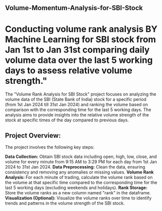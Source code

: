 ## Volume-Momentum-Analysis-for-SBI-Stock
# Conducting volume rank analysis BY Machine Learning for SBI stock from Jan 1st to Jan 31st comparing daily volume data over the last 5 working days to assess relative volume strength."

 The "Volume Rank Analysis for SBI Stock" project focuses on analyzing the volume data of the SBI (State Bank of India) stock for a specific period (from 1st Jan 2024 till 31st Jan 2024) and ranking the volume based on comparison with the corresponding time for the last 5 working days. The analysis aims to provide insights into the relative volume strength of the stock at specific times of the day compared to previous days.

## Project Overview:
The project involves the following key steps:

**Data Collection:** Obtain SBI stock data including open, high, low, close, and volume for every minute from 9:15 AM to 3:29 PM for each day from 1st Jan 2024 to 31st Jan 2024.
**Data Preprocessing:** Clean the data, ensuring consistency and removing any anomalies or missing values.
**Volume Rank Analysis:** For each minute of trading, calculate the volume rank based on the volume at that specific time compared to the corresponding time for the last 5 working days (excluding weekends and holidays).
**Rank Storage:** Store the volume ranks as a new column named "rank" in the dataframe.
**Visualization (Optional):** Visualize the volume ranks over time to identify trends and patterns in the volume strength of the SBI stock.
